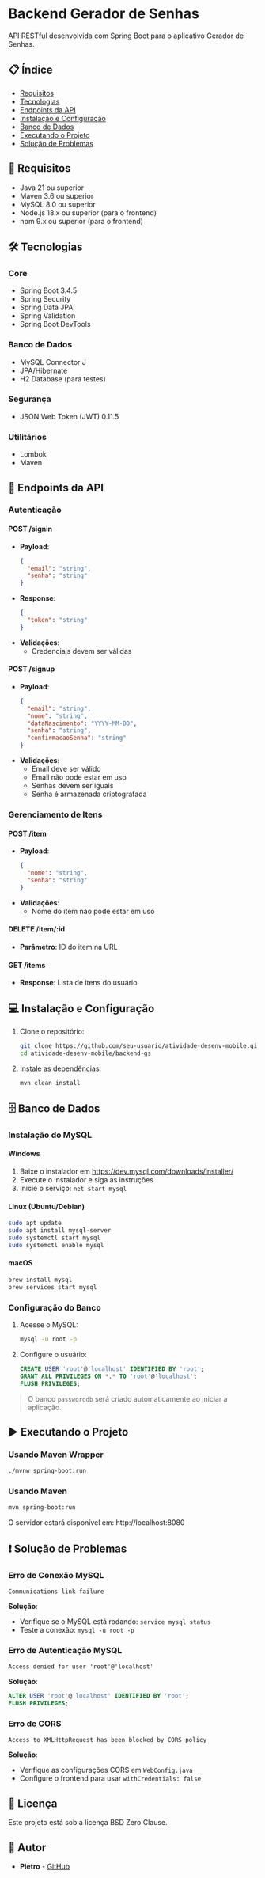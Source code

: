 # Backend Gerador de Senhas

API RESTful desenvolvida com Spring Boot para o aplicativo Gerador de Senhas.

## 📋 Índice

- [Requisitos](#-requisitos)
- [Tecnologias](#-tecnologias)
- [Endpoints da API](#-endpoints-da-api)
- [Instalação e Configuração](#-instalação-e-configuração)
- [Banco de Dados](#-banco-de-dados)
- [Executando o Projeto](#-executando-o-projeto)
- [Solução de Problemas](#-solução-de-problemas)

## 🚀 Requisitos

- Java 21 ou superior
- Maven 3.6 ou superior
- MySQL 8.0 ou superior
- Node.js 18.x ou superior (para o frontend)
- npm 9.x ou superior (para o frontend)

## 🛠️ Tecnologias

### Core
- Spring Boot 3.4.5
- Spring Security
- Spring Data JPA
- Spring Validation
- Spring Boot DevTools

### Banco de Dados
- MySQL Connector J
- JPA/Hibernate
- H2 Database (para testes)

### Segurança
- JSON Web Token (JWT) 0.11.5

### Utilitários
- Lombok
- Maven

## 🔗 Endpoints da API

### Autenticação

#### POST /signin
- **Payload**: 
  ```json
  {
    "email": "string",
    "senha": "string"
  }
  ```
- **Response**: 
  ```json
  {
    "token": "string"
  }
  ```
- **Validações**:
  - Credenciais devem ser válidas

#### POST /signup
- **Payload**:
  ```json
  {
    "email": "string",
    "nome": "string",
    "dataNascimento": "YYYY-MM-DD",
    "senha": "string",
    "confirmacaoSenha": "string"
  }
  ```
- **Validações**:
  - Email deve ser válido
  - Email não pode estar em uso
  - Senhas devem ser iguais
  - Senha é armazenada criptografada

### Gerenciamento de Itens

#### POST /item
- **Payload**:
  ```json
  {
    "nome": "string",
    "senha": "string"
  }
  ```
- **Validações**:
  - Nome do item não pode estar em uso

#### DELETE /item/:id
- **Parâmetro**: ID do item na URL

#### GET /items
- **Response**: Lista de itens do usuário

## 💻 Instalação e Configuração

1. Clone o repositório:
   ```bash
   git clone https://github.com/seu-usuario/atividade-desenv-mobile.git
   cd atividade-desenv-mobile/backend-gs
   ```

2. Instale as dependências:
   ```bash
   mvn clean install
   ```

## 🗄️ Banco de Dados

### Instalação do MySQL

#### Windows
1. Baixe o instalador em https://dev.mysql.com/downloads/installer/
2. Execute o instalador e siga as instruções
3. Inicie o serviço: `net start mysql`

#### Linux (Ubuntu/Debian)
```bash
sudo apt update
sudo apt install mysql-server
sudo systemctl start mysql
sudo systemctl enable mysql
```

#### macOS
```bash
brew install mysql
brew services start mysql
```

### Configuração do Banco

1. Acesse o MySQL:
   ```bash
   mysql -u root -p
   ```

2. Configure o usuário:
   ```sql
   CREATE USER 'root'@'localhost' IDENTIFIED BY 'root';
   GRANT ALL PRIVILEGES ON *.* TO 'root'@'localhost';
   FLUSH PRIVILEGES;
   ```

> O banco `passworddb` será criado automaticamente ao iniciar a aplicação.

## ▶️ Executando o Projeto

### Usando Maven Wrapper
```bash
./mvnw spring-boot:run
```

### Usando Maven
```bash
mvn spring-boot:run
```

O servidor estará disponível em: http://localhost:8080

## ❗ Solução de Problemas

### Erro de Conexão MySQL
```
Communications link failure
```
**Solução**: 
- Verifique se o MySQL está rodando: `service mysql status`
- Teste a conexão: `mysql -u root -p`

### Erro de Autenticação MySQL
```
Access denied for user 'root'@'localhost'
```
**Solução**:
```sql
ALTER USER 'root'@'localhost' IDENTIFIED BY 'root';
FLUSH PRIVILEGES;
```

### Erro de CORS
```
Access to XMLHttpRequest has been blocked by CORS policy
```
**Solução**: 
- Verifique as configurações CORS em `WebConfig.java`
- Configure o frontend para usar `withCredentials: false`

## 📝 Licença

Este projeto está sob a licença BSD Zero Clause.

## 👥 Autor

- **Pietro** - [GitHub](https://github.com/seu-usuario) 